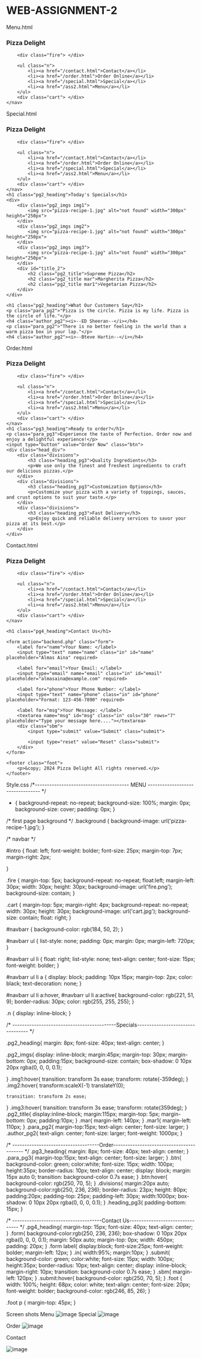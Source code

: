 # WEB-ASSIGNMENT-2

Menu.html
<!DOCTYPE html>
<html lang="en">

<head>
    <meta charset="UTF-8">
    <meta name="viewport" content="width=device-width, initial-scale=1.0">
    <title>pizza-landng-page</title>
    <link rel="stylesheet" href="ass2.css">
</head>

<body class="background">
    <nav id="navbarr">
        <h3 id="intro">Pizza Delight</h3>

        <div class="fire"> </div>

        <ul class="n">
            <li><a href="/contact.html">Contact</a></li>
            <li><a href="/order.html">Order Online</a></li>
            <li><a href="/special.html">Special</a></li>
            <li><a href="/ass2.html">Menu</a></li>
        </ul>
        <div class="cart"> </div>
    </nav>

</body>

</html>


Special.html
<!DOCTYPE html>
<html lang="en">

<head>
    <meta charset="UTF-8">
    <meta name="viewport" content="width=device-width, initial-scale=1.0">
    <title>pizza-landng-page</title>
    <link rel="stylesheet" href="ass2.css">

</head>

<body>
    <nav id="navbarr">
        <h3 id="intro">Pizza Delight</h3>

        <div class="fire"> </div>

        <ul class="n">
            <li><a href="/contact.html">Contact</a></li>
            <li><a href="/order.html">Order Online</a></li>
            <li><a href="/special.html">Special</a></li>
            <li><a href="/ass2.html">Menu</a></li>
        </ul>
        <div class="cart"> </div>
    </nav>
    <h1 class="pg2_heading">Today's Specials</h1>
    <div>
        <div class="pg2_imgs img1">
            <img src="pizza-recipe-1.jpg" alt="not found" width="300px" height="250px">
        </div>
        <div class="pg2_imgs img2">
            <img src="pizza-recipe-1.jpg" alt="not found" width="300px" height="250px">
        </div>
        <div class="pg2_imgs img3">
            <img src="pizza-recipe-1.jpg" alt="not found" width="300px" height="250px">
        </div>
        <div id="title_2">
            <h2 class="pg2_title">Supreme Pizza</h2>
            <h2 class="pg2_title mar">Margherita Pizza</h2>
            <h2 class="pg2_title mar1">Vegetarian Pizza</h2>
        </div>
    </div>

    <h1 class="pg2_heading">What Our Customers Say</h1>
    <p class="para_pg2">"Pizza is the circle. Pizza is my life. Pizza is the circle of life."</p>
    <h4 class="author_pg2"><i>--ED Sheeran--</i></h4>
    <p class="para_pg2">"There is no better feeling in the world than a warm pizza box in your lap."</p>
    <h4 class="author_pg2"><i>--Bteve Hartin--</i></h4>
</body>

</html>

Order.html
<!DOCTYPE html>
<html lang="en">

<head>
    <meta charset="UTF-8">
    <meta name="viewport" content="width=device-width, initial-scale=1.0">
    <title>pizza-landng-page</title>
    <link rel="stylesheet" href="ass2.css">
</head>

<body>
    <nav id="navbarr">
        <h3 id="intro">Pizza Delight</h3>

        <div class="fire"> </div>

        <ul class="n">
            <li><a href="/contact.html">Contact</a></li>
            <li><a href="/order.html">Order Online</a></li>
            <li><a href="/special.html">Special</a></li>
            <li><a href="/ass2.html">Menu</a></li>
        </ul>
        <div class="cart"> </div>
    </nav>
    <h1 class="pg3_heading">Ready to order?</h1>
    <p class="para_pg3">Experience the taste of Perfection. Order now and enjoy a delightful experience!</p>
    <input type="button" value="Order Now" class="btn">
    <div class="head_div">
        <div class="divisions">
            <h3 class="heading_pg3">Quality Ingredients</h3>
            <p>We use only the finest and freshest ingredients to craft our delicious pizzas.</p>
        </div>
        <div class="divisions">
            <h3 class="heading_pg3">Customization Options</h3>
            <p>Customize your pizza with a variety of toppings, sauces, and crust options to suit your taste.</p>
        </div>
        <div class="divisions">
            <h3 class="heading_pg3">Fast Delivery</h3>
            <p>Enjoy quick and reliable delivery services to savor your pizza at its best.</p>
        </div>
    </div>
</body>

</html>

Contact.html
<!DOCTYPE html>
<html lang="en">

<head>
    <meta charset="UTF-8">
    <meta name="viewport" content="width=device-width, initial-scale=1.0">
    <title>pizza-landng-page</title>
    <link rel="stylesheet" href="ass2.css">
</head>

<body>
    <nav id="navbarr">
        <h3 id="intro">Pizza Delight</h3>

        <div class="fire"> </div>

        <ul class="n">
            <li><a href="/contact.html">Contact</a></li>
            <li><a href="/order.html">Order Online</a></li>
            <li><a href="/special.html">Special</a></li>
            <li><a href="/ass2.html">Menu</a></li>
        </ul>
        <div class="cart"> </div>
    </nav>

    <h1 class="pg4_heading">Contact Us</h1>

    <form action="backend.php" class="form">
        <label for="name">Your Name: </label>
        <input type="text" name="name" class="in" id="name" placeholder="Almas Aina" required>

        <label for="email">Your Email: </label>
        <input type="email" name="email" class="in" id="email" placeholder="almasaina@example.com" required>

        <label for="phone">Your Phone Number: </label>
        <input type="text" name="phone" class="in" id="phone" placeholder="Format: 123-456-7890" required>

        <label for="msg">Your Message: </label>
        <textarea name="msg" id="msg" class="in" cols="30" rows="7" placeholder="Type your message here...."></textarea>
        <div class="sbm">
            <input type="submit" value="Submit" class="submit">

            <input type="reset" value="Reset" class="submit">
        </div>
    </form>

    <footer class="foot">
        <p>&copy; 2024 Pizza Delight All rights reserved.</p>
    </footer>
</body>

</html>

Style.css
/*--------------------------------------- MENU --------------------------------- */
* {
    background-repeat: no-repeat;
    background-size: 100%;
    margin: 0px;
    background-size: cover; 
    padding: 0px;
}

/* first page background   */
.background {
    background-image: url('pizza-recipe-1.jpg');
}

/* navbar  */

#intro {
    float: left;
    font-weight: bolder;
    font-size: 25px;
    margin-top: 7px;
    margin-right: 2px;

}

.fire {
    margin-top: 5px;
    background-repeat: no-repeat;
    float:left;
    margin-left: 30px;
    width: 30px;
    height: 30px;
    background-image: url('fire.png');
    background-size: contain;
}

.cart {
    margin-top: 5px;
    margin-right: 4px;
    background-repeat: no-repeat;
    width: 30px;
    height: 30px;
    background-image: url('cart.jpg');
    background-size: contain;
    float: right;
}

#navbarr {
    background-color: rgb(184, 50, 2);
}

#navbarr ul {
    list-style: none;
    padding: 0px;
    margin: 0px;
    margin-left: 720px;
}

#navbarr ul li {
    float: right;
    list-style: none;
    text-align: center;
    font-size: 15px;
    font-weight: bolder;
}

#navbarr ul li a {
    display: block;
    padding: 10px 15px;
    margin-top: 2px;
    color: black;
    text-decoration: none;
}

#navbarr ul li a:hover, #navbarr ul li a:active{
    background-color: rgb(221, 51, 9);
    border-radius: 30px;
    color: rgb(255, 255, 255);
}

.n {
    display: inline-block;
}

/* -------------------------------------------Specials--------------------------------- */

.pg2_heading{
    margin: 8px;
    font-size: 40px;
    text-align: center;
}

.pg2_imgs{
    display: inline-block;
    margin:45px;
    margin-top: 30px;
    margin-bottom: 0px;
    padding:15px;
    background-size: contain;
    box-shadow: 0 10px 20px rgba(0, 0, 0, 0.1);
    
}
.img1:hover{
    transition: transform 3s ease;
    transform: rotate(-359deg);
}
.img2:hover{
    transform:scaleX(-1) translateY(0);
    
    transition: transform 2s ease;
}
.img3:hover{
    transition: transform 3s ease;
    transform: rotate(359deg);
}
.pg2_title{
    display:inline-block;
    margin:115px;
    margin-top: 5px;
    margin-bottom: 0px;
    padding:10px;
}
.mar{
    margin-left: 140px;
}
.mar1{
    margin-left: 110px;
}
.para_pg2{
    margin-top:15px;
    text-align: center;
    font-size: larger;
}
.author_pg2{
    text-align: center;
    font-size: larger;
    font-weight: 1000px;
}

/* ------------------------------------Order----------------------------------------- */
.pg3_heading{
    margin: 8px;
    font-size: 40px;
    text-align: center;
}
.para_pg3{
    margin-top:15px;
    text-align: center;
    font-size: larger;
}
.btn{
    background-color: green;
    color:white;
    font-size: 15px;
    width: 100px;
    height:35px;
    border-radius: 10px;
    text-align: center;
    display: block;
    margin: 15px auto 0;
    transition: background-color 0.7s ease;
}
.btn:hover{
    background-color: rgb(250, 70, 5);
}
.divisions{
    margin:20px auto;
    background-color:rgb(250, 236, 236);
    border-radius: 23px;
    height: 80px;
    padding:20px;
    padding-top: 25px;
    padding-left: 30px;
    width:1000px;
    box-shadow: 0 10px 20px rgba(0, 0, 0, 0.1);
}
.heading_pg3{
    padding-bottom: 15px;
}

/* -------------------------------------Contact Us-------------------------------- */
.pg4_heading{
    margin-top: 15px;
    font-size: 40px;
    text-align: center;
}
.form{
    background-color:rgb(250, 236, 236);
    box-shadow: 0 10px 20px rgba(0, 0, 0, 0.1);
    margin: 50px auto;
    margin-top: 0px;
    width: 450px; 
    padding: 20px;
}
.form label{
    display:block;
    font-size:25px;
    font-weight: bolder;
    margin-left: 12px;
}
.in{
    width:95%;
    margin:10px;
}
.submit{
    background-color: green;
    color:white;
    font-size: 15px;
    width: 100px;
    height:35px;
    border-radius: 10px;
    text-align: center;
    display: inline-block;
    margin-right: 10px;
    transition: background-color 0.7s ease;
}
.sbm{
    margin-left: 120px;
}
.submit:hover{
    background-color: rgb(250, 70, 5);
}
.foot {
    width: 100%;
    height: 68px;
    color: white;
    text-align: center;
    font-size: 20px;
    font-weight: bolder;
    background-color: rgb(246, 85, 26);
}

.foot p {
    margin-top: 45px; 
}

Screen shots
Menu
![image](https://github.com/AlmasAina/WEB-ASSIGNMENT-2/assets/157973339/a2fc2475-aab5-492c-9748-0cea44cdff43)
Special
 ![image](https://github.com/AlmasAina/WEB-ASSIGNMENT-2/assets/157973339/7d9ca9e8-7849-4245-8e96-eee9fb29830e)

Order
 ![image](https://github.com/AlmasAina/WEB-ASSIGNMENT-2/assets/157973339/3acfc7b4-f82c-411c-8252-00b17223663c)

Contact
 
![image](https://github.com/AlmasAina/WEB-ASSIGNMENT-2/assets/157973339/d4ec4b4a-6be9-4bd6-bfb5-28ce8f11816b)



